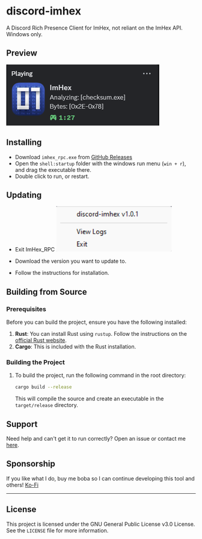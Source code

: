 # discord-imhex

A Discord Rich Presence Client for ImHex, not reliant on the ImHex API. 
Windows only.

## Preview

![RPC](img/examplerpc.png?raw=true)

## Installing

- Download `imhex_rpc.exe` from [GitHub Releases](https://github.com/Atropa-Solanaceae/ImHex-Discord-RPC/releases/latest)
- Open the `shell:startup` folder with the windows run menu (`win + r`), and drag the executable there.
- Double click to run, or restart.

## Updating

- Exit ImHex_RPC
![exit](img/exit.png?raw=true)

- Download the version you want to update to.
- Follow the instructions for installation.

## Building from Source

### Prerequisites

Before you can build the project, ensure you have the following installed:

1. **Rust**: You can install Rust using `rustup`. Follow the instructions on the [official Rust website](https://www.rust-lang.org/tools/install).
2. **Cargo**: This is included with the Rust installation.

### Building the Project

1. To build the project, run the following command in the root directory:

   ```bash
   cargo build --release
   ```

   This will compile the source and create an executable in the `target/release` directory.

## Support

Need help and can't get it to run correctly? Open an issue or contact me [here](https://solanaceae.xyz/).

## Sponsorship

If you like what I do, buy me boba so I can continue developing this tool and others!
[Ko-Fi](https://ko-fi.com/solanaceae)

---

## License

This project is licensed under the GNU General Public License v3.0 License. See the `LICENSE` file for more information.